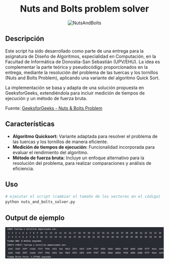 <div align="center">
  <h1>Nuts and Bolts problem solver</h1>
</div>
<div align="center">
  <img src="images/nuts_and_bolts.png" width="600" alt="NutsAndBolts">
</div>

## Descripción

Este script ha sido desarrollado como parte de una entrega para la asignatura de Diseño de Algoritmos, especialidad en Computación, en la Facultad de Informática de Donostia-San Sebastián (UPV/EHU). La idea es complementar la parte teórica y pseudocódigo proporcionados en la entrega, mediante la resolución del problema de las tuercas y los tornillos (Nuts and Bolts Problem), aplicando una variante del algoritmo Quick Sort.

La implementación se basa y adapta de una solución propuesta en GeeksforGeeks, extendiéndola para incluir medición de tiempos de ejecución y un método de fuerza bruta.

Fuente: [GeeksforGeeks - Nuts & Bolts Problem](https://www.geeksforgeeks.org/nuts-bolts-problem-lock-key-problem-using-quick-sort/)

## Características

- **Algoritmo Quicksort:** Variante adaptada para resolver el problema de las tuercas y los tornillos de manera eficiente.
- **Medición de tiempos de ejecución:** Funcionalidad incorporada para evaluar el rendimiento del algoritmo.
- **Método de fuerza bruta:** Incluye un enfoque alternativo para la resolución del problema, para realizar comparaciones y análisis de eficiencia.

## Uso

```bash
# ejecutar el script (cambiar el tamaño de los vectores en el código) 
python nuts_and_bolts_solver.py
```

## Output de ejemplo

<div align="center">
  <img src="images/output.png" width="600" alt="output">
</div>
